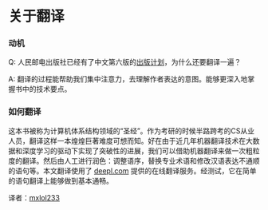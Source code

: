 # 关于翻译

### 动机

Q: 人民邮电出版社已经有了中文第六版的[出版计划](https://www.ituring.com.cn/book/2632/)，为什么还要翻译一遍？

A:  翻译的过程能帮助我们集中注意力，去理解作者表达的意图。能够更深入地掌握书中的技术要点。

### 如何翻译

这本书被称为计算机体系结构领域的“圣经”。作为考研的时候半路跨考的CS从业人员，翻译这样一本煌煌巨著难度可想而知。好在由于近几年机器翻译技术在大数据和深度学习的驱动下实现了突破性的进展，我们可以借助机器翻译来做一次粗粒度的翻译。然后由人工进行润色：调整语序，替换专业术语和修改汉语表达不通顺的语句等。本文翻译使用了 [deepl.com](https://www.deepl.com/) 提供的在线翻译服务。经测试，它在简单的语句翻译上能够做到基本通畅。



译者：[mxlol233](https://github.com/TuringKi)
